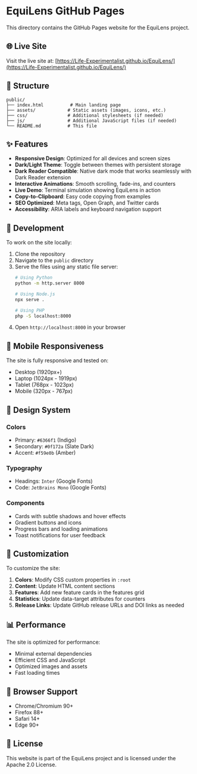 # EquiLens GitHub Pages

This directory contains the GitHub Pages website for the EquiLens project.

## 🌐 Live Site

Visit the live site at: [https://Life-Experimentalist.github.io/EquiLens/](https://Life-Experimentalist.github.io/EquiLens/)

## 📁 Structure

```
public/
├── index.html          # Main landing page
├── assets/            # Static assets (images, icons, etc.)
├── css/               # Additional stylesheets (if needed)
├── js/                # Additional JavaScript files (if needed)
└── README.md          # This file
```

## ✨ Features

- **Responsive Design**: Optimized for all devices and screen sizes
- **Dark/Light Theme**: Toggle between themes with persistent storage
- **Dark Reader Compatible**: Native dark mode that works seamlessly with Dark Reader extension
- **Interactive Animations**: Smooth scrolling, fade-ins, and counters
- **Live Demo**: Terminal simulation showing EquiLens in action
- **Copy-to-Clipboard**: Easy code copying from examples
- **SEO Optimized**: Meta tags, Open Graph, and Twitter cards
- **Accessibility**: ARIA labels and keyboard navigation support

## 🚀 Development

To work on the site locally:

1. Clone the repository
2. Navigate to the `public` directory
3. Serve the files using any static file server:
   ```bash
   # Using Python
   python -m http.server 8000

   # Using Node.js
   npx serve .

   # Using PHP
   php -S localhost:8000
   ```
4. Open `http://localhost:8000` in your browser

## 📱 Mobile Responsiveness

The site is fully responsive and tested on:
- Desktop (1920px+)
- Laptop (1024px - 1919px)
- Tablet (768px - 1023px)
- Mobile (320px - 767px)

## 🎨 Design System

### Colors
- Primary: `#6366f1` (Indigo)
- Secondary: `#0f172a` (Slate Dark)
- Accent: `#f59e0b` (Amber)

### Typography
- Headings: `Inter` (Google Fonts)
- Code: `JetBrains Mono` (Google Fonts)

### Components
- Cards with subtle shadows and hover effects
- Gradient buttons and icons
- Progress bars and loading animations
- Toast notifications for user feedback

## 🔧 Customization

To customize the site:

1. **Colors**: Modify CSS custom properties in `:root`
2. **Content**: Update HTML content sections
3. **Features**: Add new feature cards in the features grid
4. **Statistics**: Update data-target attributes for counters
5. **Release Links**: Update GitHub release URLs and DOI links as needed

## 📊 Performance

The site is optimized for performance:
- Minimal external dependencies
- Efficient CSS and JavaScript
- Optimized images and assets
- Fast loading times

## 🌟 Browser Support

- Chrome/Chromium 90+
- Firefox 88+
- Safari 14+
- Edge 90+

## 📝 License

This website is part of the EquiLens project and is licensed under the Apache 2.0 License.
